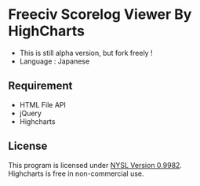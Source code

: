 Freeciv Scorelog Viewer By HighCharts
=========

 * This is still alpha version, but fork freely !
 * Language : Japanese

Requirement
---------------------------------
 * HTML File API
 * jQuery
 * Highcharts


License
---------------------------------
 This program is licensed under [NYSL Version 0.9982](http://www.kmonos.net/nysl/index.en.html).  
 Highcharts is free in non-commercial use.
